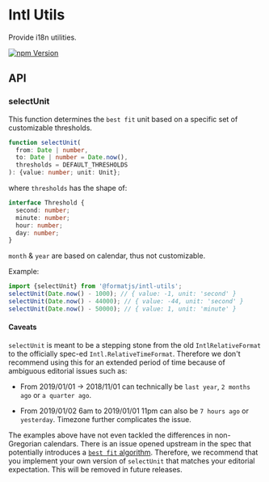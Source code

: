 # Intl Utils

Provide i18n utilities.

[![npm Version](https://img.shields.io/npm/v/@formatjs/intl-utils.svg?style=flat-square)](https://www.npmjs.org/package/@formatjs/intl-utils)

## API

### selectUnit

This function determines the `best fit` unit based on a specific set of customizable thresholds.

```ts
function selectUnit(
  from: Date | number,
  to: Date | number = Date.now(),
  thresholds = DEFAULT_THRESHOLDS
): {value: number; unit: Unit};
```

where `thresholds` has the shape of:

```ts
interface Threshold {
  second: number;
  minute: number;
  hour: number;
  day: number;
}
```

`month` & `year` are based on calendar, thus not customizable.

Example:

```ts
import {selectUnit} from '@formatjs/intl-utils';
selectUnit(Date.now() - 1000); // { value: -1, unit: 'second' }
selectUnit(Date.now() - 44000); // { value: -44, unit: 'second' }
selectUnit(Date.now() - 50000); // { value: 1, unit: 'minute' }
```

#### Caveats

`selectUnit` is meant to be a stepping stone from the old `IntlRelativeFormat` to the officially spec-ed `Intl.RelativeTimeFormat`. Therefore we don't recommend using this for an extended period of time because of ambiguous editorial issues such as:

- From 2019/01/01 -> 2018/11/01 can technically be `last year`, `2 months ago` or `a quarter ago`.

- From 2019/01/02 6am to 2019/01/01 11pm can also be `7 hours ago` or `yesterday`. Timezone further complicates the issue.

The examples above have not even tackled the differences in non-Gregorian calendars. There is an issue opened upstream in the spec that potentially introduces a [`best fit` algorithm](https://github.com/tc39/proposal-intl-relative-time/issues/47). Therefore, we recommend that you implement your own version of `selectUnit` that matches your editorial expectation. This will be removed in future releases.
